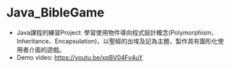# Java_BibleGame
- Java課程的練習Project: 學習使用物件導向程式設計概念(Polymorphism、Inheritance、Encapsulation)，以聖經的出埃及記為主題，製作具有圖形化使用者介面的遊戲。
- Demo video: https://youtu.be/xpBV04Fv4uY
